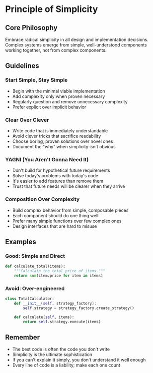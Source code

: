 # Principle of Simplicity

## Core Philosophy

Embrace radical simplicity in all design and implementation decisions. Complex systems emerge from simple, well-understood components working together, not from complex components.

## Guidelines

### Start Simple, Stay Simple

- Begin with the minimal viable implementation
- Add complexity only when proven necessary
- Regularly question and remove unnecessary complexity
- Prefer explicit over implicit behavior

### Clear Over Clever

- Write code that is immediately understandable
- Avoid clever tricks that sacrifice readability
- Choose boring, proven solutions over novel ones
- Document the "why" when simplicity isn't obvious

### YAGNI (You Aren't Gonna Need It)

- Don't build for hypothetical future requirements
- Solve today's problems with today's code
- It's easier to add features than remove them
- Trust that future needs will be clearer when they arrive

### Composition Over Complexity

- Build complex behavior from simple, composable pieces
- Each component should do one thing well
- Prefer many simple functions over few complex ones
- Design interfaces that are hard to misuse

## Examples

### Good: Simple and Direct

```python
def calculate_total(items):
    """Calculate the total price of items."""
    return sum(item.price for item in items)
```

### Avoid: Over-engineered

```python
class TotalCalculator:
    def __init__(self, strategy_factory):
        self.strategy = strategy_factory.create_strategy()

    def calculate(self, items):
        return self.strategy.execute(items)
```

## Remember

- The best code is often the code you don't write
- Simplicity is the ultimate sophistication
- If you can't explain it simply, you don't understand it well enough
- Every line of code is a liability; make each one count